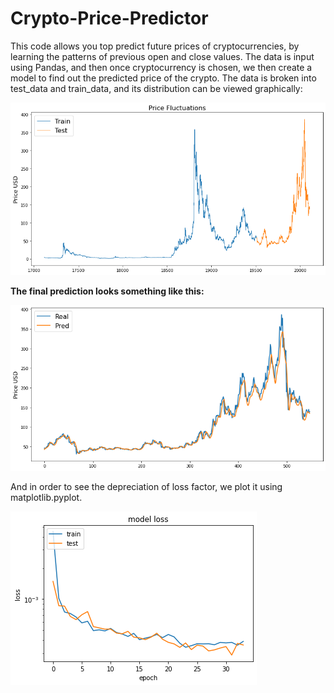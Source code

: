 # Crypto-Price-Predictor
This code allows you top predict future prices of cryptocurrencies, by learning the patterns of previous open and close values. The data is input using Pandas, and then once cryptocurrency is chosen, we then create a model to find out the predicted price of the crypto. The data is broken into test_data and train_data, and its distribution can be viewed graphically:


![price_fluctuation](https://github.com/Carthicc/Crypto-Price-Predictor/blob/main/images/price%20fluctuation.png)


**The final prediction looks something like this:**


![final prediction](https://github.com/Carthicc/Crypto-Price-Predictor/blob/main/images/final%20pred.png)

And in order to see the depreciation of loss factor, we plot it using matplotlib.pyplot. 


![loss_efficiency](https://github.com/Carthicc/Crypto-Price-Predictor/blob/main/images/loss%20efficiency.png)
